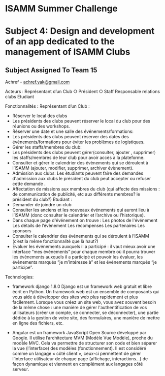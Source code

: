 ﻿# ISAMM Summer Challenge
# Subject 4: Design and development of an app dedicated to the management of ISAMM Clubs

## Subject Assigned To Team 15
Achref - achref.yak@gmail.com


Acteurs :
 Représentant d’un Club
 ○ Président
 ○ Staff
Responsable relations clubs
 Etudiant


Fonctionnalités :
 Représentant d’un Club :
 *  Réserver le local des clubs
 *  Les présidents des clubs peuvent réserver le local du club pour des réunions ou des workshops.
 *  Réserver une date et une salle des événements/formations:
 *  Les présidents des clubs peuvent réserver des dates des événements/formations pour éviter les problèmes de logistiques.
 *  Gérer les staffs/membres du club:
 *  Les présidents des clubs peuvent gérer(consulter, ajouter , supprimer) les staffs/membres de leur club pour avoir accès à la plateforme.
 *  Consulter et gérer le calendrier des évènements qui se déroulent à l’ISAMM (ajouter, modifier, supprimer, archiver évènement).
 *  Admission aux clubs: Les étudiants peuvent faire des demandes d'admission aux clubs le président du club peut accepter ou refuser cette demande .
 *  Affectation de missions aux membres du club (qui affecte des missions : de communication de publicité, etc aux différents membres? le président du club?)
 Etudiant :
 *  Demander de joindre un club
 *  Consulter les anciens et les nouveaux événements qui auront lieu à l’ISAMM (donc consulter le calendrier et l’archive ou l’historique).
 *  Dans chaque page d'événement on trouve :
	Les photos de l'événement
	Les détails de l’évènement
	Les récompenses
	Les partenaires
	Les sponsors
 *  Consulter le calendrier des évènements qui se déroulent à l’ISAMM (c’est la même fonctionnalité que là haut?)
 *  Evaluer les événements auxquels il a participé : il vaut mieux avoir une interface “mes évènements” pour chaque 
membre où il pourra trouver les évènements auxquels il a participé et pouvoir les évaluer, les évènements marqués “je m’intéresse à” et les évènements marqués “je participe”.

Technologies:
 * framework django 1.8.0
  Django est un framework web gratuit et libre écrit en Python. Un framework web est un ensemble de composants qui vous aide à développer des sites web plus rapidement et plus facilement.
  Lorsque vous créez un site web, vous avez souvent besoin de la même chose : une manière de gérer l'authentification de vos utilisateurs (créer un compte, se connecter, se déconnecter), une partie dédiée à
  la gestion de votre site, des formulaires, une manière de mettre en ligne des fichiers, etc.

 * Angular est un framework JavaScript Open Source développé par Google. Il utilise l’architecture MVM (Modèle Vue Modèle), proche du modèle MVC. Cela va permettre de structurer son code et bien séparer la vue (l’interface) des modèles (fonctionnement).
   Il est considéré comme un langage « côté client », ceux-ci permettent de gérer l’interface utilisateur de chaque page (affichage, interactions…) de façon dynamique et viennent en complément aux langages côté serveur.